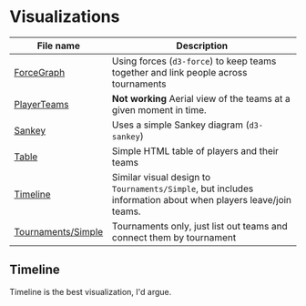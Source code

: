 # Visualizations

| File name                             | Description                                                                                                  |
| ------------------------------------- | ------------------------------------------------------------------------------------------------------------ |
| [ForceGraph](ForceGraph.tsx)          | Using forces (`d3-force`) to keep teams together and link people across tournaments                          |
| [PlayerTeams](PlayerTeams.tsx)        | **Not working** Aerial view of the teams at a given moment in time.                                          |
| [Sankey](Sankey.tsx)                  | Uses a simple Sankey diagram (`d3-sankey`)                                                                   |
| [Table](Table.tsx)                    | Simple HTML table of players and their teams                                                                 |
| [Timeline](Timeline.tsx)              | Similar visual design to `Tournaments/Simple`, but includes information about when players leave/join teams. |
| [Tournaments/Simple](Tournaments.tsx) | Tournaments only, just list out teams and connect them by tournament                                         |

## Timeline

Timeline is the best visualization, I'd argue.
